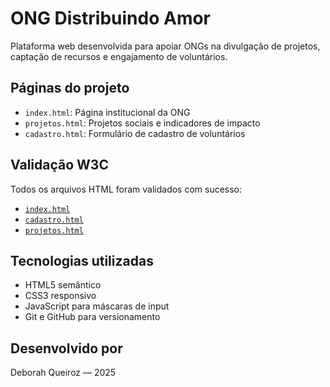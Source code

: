 # ONG Distribuindo Amor

Plataforma web desenvolvida para apoiar ONGs na divulgação de projetos, captação de recursos e engajamento de voluntários.

## Páginas do projeto

- `index.html`: Página institucional da ONG
- `projetos.html`: Projetos sociais e indicadores de impacto
- `cadastro.html`: Formulário de cadastro de voluntários

## Validação W3C

Todos os arquivos HTML foram validados com sucesso:

- [`index.html`](validacoes%20W3C%20Validator/W3C%20Validator%20Index.pdf)
- [`cadastro.html`](validacoes%20W3C%20Validator/W3C%20Validator%20Cadastro.pdf)
- [`projetos.html`](validacoes%20W3C%20Validator/W3C%20Validator%20Projetos.pdf)

## Tecnologias utilizadas

- HTML5 semântico
- CSS3 responsivo
- JavaScript para máscaras de input
- Git e GitHub para versionamento

## Desenvolvido por

Deborah Queiroz — 2025